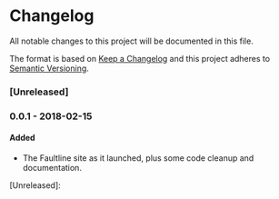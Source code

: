 # Changelog
All notable changes to this project will be documented in this file.

The format is based on [Keep a Changelog](http://keepachangelog.com/en/1.0.0/)
and this project adheres to [Semantic Versioning](http://semver.org/spec/v2.0.0.html).

### [Unreleased]

### 0.0.1 - 2018-02-15
#### Added
- The Faultline site as it launched, plus some code cleanup and documentation.

[Unreleased]: 
